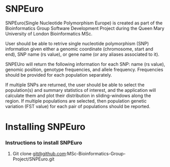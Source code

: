 # SNPEuro

SNPEuro(Single Nucleotide Polymorphism Europe) is created as part of the Bioinformatics Group Software Development Project during the Queen Mary University of London Bioinformatics MSc.

User should be able to retrive single nucleotide polymorphism (SNP) information given either a genomic coordinate (chromosome, start and end), SNP name (rs value), or gene name (or any aliases associated to it).

SNPEUro will return the following information for each SNP: name (rs value), genomic position, genotype frequencies, and allele frequency. Frequencies should be provided for each population separately.

If multiple SNPs are returned, the user should be able to select the population(s) and summary statistics of interest, and the application will calculate them and plot their distribution in sliding-windows along the region. If multiple populations are selected, then population genetic variation (FST value) for each pair of populations should be reported.


# Installing SNPEuro

### Instructions to install SNPEuro ###

1. Git clone git@github.com:MSc-Bioinformatics-Group-Project/SNPEuro.git
